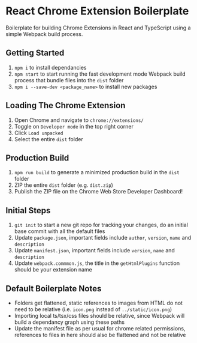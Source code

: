 # React Chrome Extension Boilerplate

Boilerplate for building Chrome Extensions in React and TypeScript using a simple Webpack build process.

## Getting Started

1. `npm i` to install dependancies
2. `npm start` to start running the fast development mode Webpack build process that bundle files into the `dist` folder
3. `npm i --save-dev <package_name>` to install new packages

## Loading The Chrome Extension

1. Open Chrome and navigate to `chrome://extensions/`
2. Toggle on `Developer mode` in the top right corner
3. Click `Load unpacked`
4. Select the entire `dist` folder

## Production Build

1. `npm run build` to generate a minimized production build in the `dist` folder
2. ZIP the entire `dist` folder (e.g. `dist.zip`)
3. Publish the ZIP file on the Chrome Web Store Developer Dashboard!

## Initial Steps

1. `git init` to start a new git repo for tracking your changes, do an initial base commit with all the default files
2. Update `package.json`, important fields include `author`, `version`, `name` and `description`
3. Update `manifest.json`, important fields include `version`, `name` and `description`
4. Update `webpack.commmon.js`, the title in the `getHtmlPlugins` function should be your extension name

## Default Boilerplate Notes

- Folders get flattened, static references to images from HTML do not need to be relative (i.e. `icon.png` instead of `../static/icon.png`)
- Importing local ts/tsx/css files should be relative, since Webpack will build a dependancy graph using these paths
- Update the manifest file as per usual for chrome related permissions, references to files in here should also be flattened and not be relative
